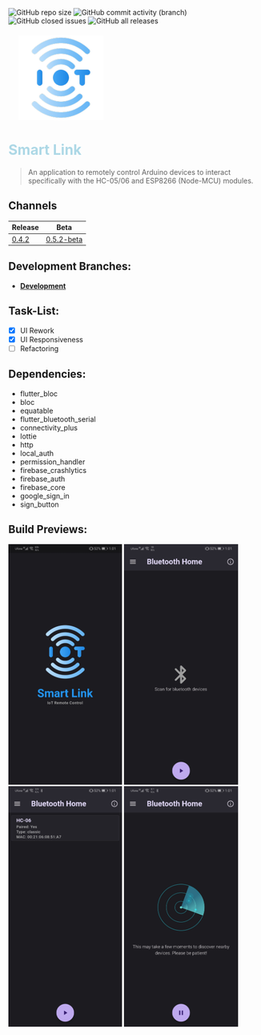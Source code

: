 ![GitHub repo size](https://img.shields.io/github/repo-size/mediocre9/smart-link?style=plastic)
![GitHub commit activity (branch)](https://img.shields.io/github/commit-activity/m/mediocre9/smart-link?style=plastic)
![GitHub closed issues](https://img.shields.io/github/issues-closed/mediocre9/smart-link?style=plastic)
![GitHub all releases](https://img.shields.io/github/downloads/mediocre9/smart-link/total?color=light&style=plastic)

<div style=" margin: 20px">
  <img src="android/app/src/main/res/mipmap-xxxhdpi/ic_launcher.png" height="170">
</div>
  <h1 style="color: lightblue;"><b>Smart Link</b></h1>

> An application to remotely control Arduino devices to interact specifically with the HC-05/06 and ESP8266 (Node-MCU) modules.

## Channels
|  Release |  Beta |
|---|---|
| [0.4.2](https://github.com/mediocre9/smart-link/releases/tag/v0.4.2)  | [0.5.2-beta](https://github.com/mediocre9/smart-link/releases/tag/v0.5.2)

## Development Branches:
- **<a href="https://github.com/mediocre9/remo-tooth/tree/development">Development</a>**

## Task-List:
- [x] UI Rework
- [x] UI Responsiveness 
- [ ] Refactoring

## Dependencies:
- flutter_bloc
- bloc
- equatable
- flutter_bluetooth_serial
- connectivity_plus
- lottie
- http
- local_auth
- permission_handler
- firebase_crashlytics
- firebase_auth
- firebase_core
- google_sign_in
- sign_button

## Build Previews:
<p float="left">
  <img src="previews/1.jpg" height="480">
  <img src="previews/2.jpg" height="480">
  <img src="previews/3.jpg" height="480">
  <img src="previews/4.jpg" height="480">
</p>


